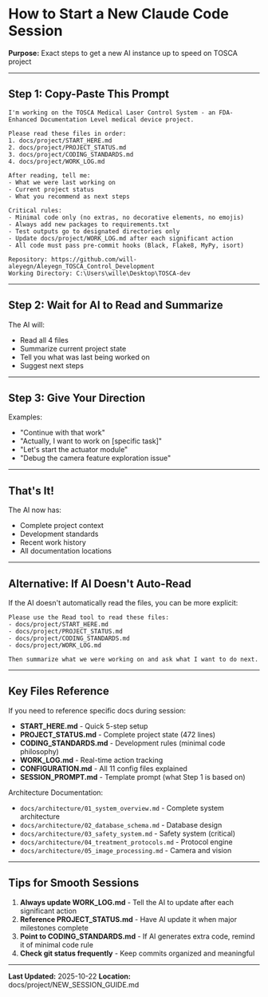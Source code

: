 # How to Start a New Claude Code Session

**Purpose:** Exact steps to get a new AI instance up to speed on TOSCA project

---

## Step 1: Copy-Paste This Prompt

```
I'm working on the TOSCA Medical Laser Control System - an FDA-Enhanced Documentation Level medical device project.

Please read these files in order:
1. docs/project/START_HERE.md
2. docs/project/PROJECT_STATUS.md
3. docs/project/CODING_STANDARDS.md
4. docs/project/WORK_LOG.md

After reading, tell me:
- What we were last working on
- Current project status
- What you recommend as next steps

Critical rules:
- Minimal code only (no extras, no decorative elements, no emojis)
- Always add new packages to requirements.txt
- Test outputs go to designated directories only
- Update docs/project/WORK_LOG.md after each significant action
- All code must pass pre-commit hooks (Black, Flake8, MyPy, isort)

Repository: https://github.com/will-aleyegn/Aleyegn_TOSCA_Control_Development
Working Directory: C:\Users\wille\Desktop\TOSCA-dev
```

---

## Step 2: Wait for AI to Read and Summarize

The AI will:
- Read all 4 files
- Summarize current project state
- Tell you what was last being worked on
- Suggest next steps

---

## Step 3: Give Your Direction

Examples:
- "Continue with that work"
- "Actually, I want to work on [specific task]"
- "Let's start the actuator module"
- "Debug the camera feature exploration issue"

---

## That's It!

The AI now has:
- Complete project context
- Development standards
- Recent work history
- All documentation locations

---

## Alternative: If AI Doesn't Auto-Read

If the AI doesn't automatically read the files, you can be more explicit:

```
Please use the Read tool to read these files:
- docs/project/START_HERE.md
- docs/project/PROJECT_STATUS.md
- docs/project/CODING_STANDARDS.md
- docs/project/WORK_LOG.md

Then summarize what we were working on and ask what I want to do next.
```

---

## Key Files Reference

If you need to reference specific docs during session:

- **START_HERE.md** - Quick 5-step setup
- **PROJECT_STATUS.md** - Complete project state (472 lines)
- **CODING_STANDARDS.md** - Development rules (minimal code philosophy)
- **WORK_LOG.md** - Real-time action tracking
- **CONFIGURATION.md** - All 11 config files explained
- **SESSION_PROMPT.md** - Template prompt (what Step 1 is based on)

Architecture Documentation:
- `docs/architecture/01_system_overview.md` - Complete system architecture
- `docs/architecture/02_database_schema.md` - Database design
- `docs/architecture/03_safety_system.md` - Safety system (critical)
- `docs/architecture/04_treatment_protocols.md` - Protocol engine
- `docs/architecture/05_image_processing.md` - Camera and vision

---

## Tips for Smooth Sessions

1. **Always update WORK_LOG.md** - Tell the AI to update after each significant action
2. **Reference PROJECT_STATUS.md** - Have AI update it when major milestones complete
3. **Point to CODING_STANDARDS.md** - If AI generates extra code, remind it of minimal code rule
4. **Check git status frequently** - Keep commits organized and meaningful

---

**Last Updated:** 2025-10-22
**Location:** docs/project/NEW_SESSION_GUIDE.md
